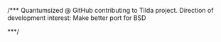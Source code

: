 /*** Quantumsized @ GitHub contributing to Tilda project.
Direction of development interest: Make better port for BSD

***/

